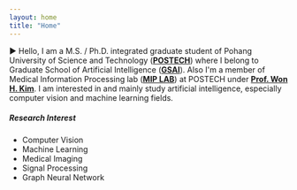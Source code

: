 ```yaml
---
layout: home
title: "Home"
---
```


▶︎ Hello, I am a M.S. / Ph.D. integrated graduate student of Pohang University of Science and Technology ([**POSTECH**](https://www.postech.ac.kr/)) where I belong to Graduate School of Artificial Intelligence ([**GSAI**](https://ai.postech.ac.kr/)). Also I'm a member of Medical Information Processing lab ([**MIP LAB**](http://miv.postech.ac.kr)) at POSTECH under [**Prof. Won H. Kim**](https://miv.postech.ac.kr/members/). I am interested in and mainly study artificial intelligence, especially computer vision and machine learning fields. 
<br/>

##### **Research Interest**
- Computer Vision
- Machine Learning
- Medical Imaging
- Signal Processing
- Graph Neural Network